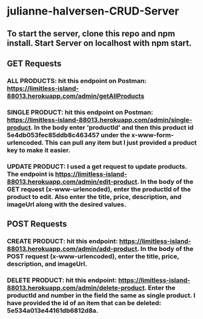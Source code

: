 # julianne-halversen-CRUD-Server

## To start the server, clone this repo and npm install. Start Server on localhost with npm start.

## GET Requests

### ALL PRODUCTS: hit this endpoint on Postman: https://limitless-island-88013.herokuapp.com/admin/getAllProducts 

### SINGLE PRODUCT: hit this endpoint on Postman: https://limitless-island-88013.herokuapp.com/admin/single-product. In the body enter 'productId' and then this product id 5e4db053fec85ddb8c463457 under the x-www-form-urlencoded. This can pull any item but I just provided a product key to make it easier.

### UPDATE PRODUCT: I used a get request to update products. The endpoint is https://limitless-island-88013.herokuapp.com/admin/edit-product. In the body of the GET request (x-www-urlencoded), enter the productId of the product to edit. Also enter the title, price, description, and imageUrl along with the desired values. 

## POST Requests

### CREATE PRODUCT: hit this endpoint: https://limitless-island-88013.herokuapp.com/admin/add-product. In the body of the POST request (x-www-urlencoded), enter the title, price, description, and imageUrl. 

### DELETE PRODUCT: hit this endpoint: https://limitless-island-88013.herokuapp.com/admin/delete-product. Enter the productId and number in the field the same as single product. I have provided the id of an item that can be deleted: 5e534a013e44161db6812d8a.



